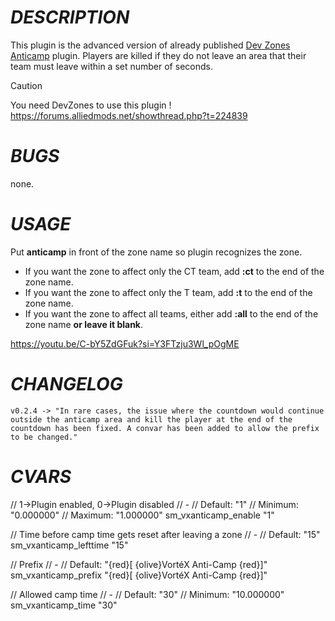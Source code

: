 # *DESCRIPTION*
This plugin is the advanced version of already published [Dev Zones Anticamp](https://forums.alliedmods.net/showthread.php?t=224839) plugin.
Players are killed if they do not leave an area that their team must leave within a set number of seconds.

> [!CAUTION]
> You need DevZones to use this plugin !
> https://forums.alliedmods.net/showthread.php?t=224839

# *BUGS*
none.

# *USAGE*
Put **anticamp** in front of the zone name so plugin recognizes the zone.
- If you want the zone to affect only the CT team, add **:ct** to the end of the zone name.
- If you want the zone to affect only the T team, add **:t** to the end of the zone name.
- If you want the zone to affect all teams, either add **:all** to the end of the zone name **or leave it blank**.

https://youtu.be/C-bY5ZdGFuk?si=Y3FTzju3Wl_pOgME

# *CHANGELOG*
`v0.2.4 -> "In rare cases, the issue where the countdown would continue outside the
anticamp area and kill the player at the end of the countdown has been fixed.
A convar has been added to allow the prefix to be changed."`

# *CVARS*
// 1->Plugin enabled, 0->Plugin disabled
// -
// Default: "1"
// Minimum: "0.000000"
// Maximum: "1.000000"
sm_vxanticamp_enable "1"

// Time before camp time gets reset after leaving a zone
// -
// Default: "15"
sm_vxanticamp_lefttime "15"

// Prefix
// -
// Default: "{red}[ {olive}VortéX Anti-Camp {red}]"
sm_vxanticamp_prefix "{red}[ {olive}VortéX Anti-Camp {red}]"

// Allowed camp time
// -
// Default: "30"
// Minimum: "10.000000"
sm_vxanticamp_time "30"